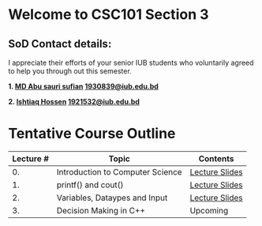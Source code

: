 # Welcome to CSC101 Section 3

## SoD Contact details:

I appreciate their efforts of your senior IUB students who voluntarily agreed to help you through out this semester. 

**1. [MD Abu sauri sufian](https://github.com/Sauri-Sufian) <1930839@iub.edu.bd>** 

**2. [Ishtiaq Hossen](https://github.com/Ishtiaq-Hossen) <1921532@iub.edu.bd>**

# Tentative Course Outline

Lecture # | Topic | Contents
----------|-------|-----------
0. | Introduction to Computer Science | [Lecture Slides](https://docs.google.com/presentation/d/1WzYITyGFqdw9tjBzAaRi6bUc596Juk3BmlwPERzMtyE/edit?usp=sharing) 
1. | printf() and cout() | [Lecture Slides](https://docs.google.com/presentation/d/1POaPIfWOyYCynZggYynVUnbCoiNCSo6eCY9bxDtKsME/edit?usp=sharing)
2. | Variables, Dataypes and Input | [Lecture Slides](https://docs.google.com/presentation/d/1q0mrhAz57rkCCBlHCrfZ3e0dW64GgP9agD_Zen4so_A/edit?usp=sharing)
3. | Decision Making in C++ | Upcoming
